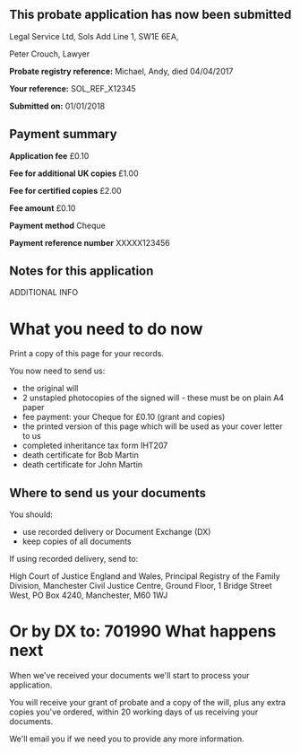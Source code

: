 This probate application has now been submitted
-------------------------------------------------

Legal Service Ltd, Sols Add Line 1, SW1E 6EA, 

Peter Crouch, Lawyer

**Probate registry reference:**
Michael, Andy, died 04/04/2017

**Your reference:** SOL_REF_X12345

**Submitted on:** 01/01/2018

Payment summary
-------------------------------------------------
**Application fee** £0.10

**Fee for additional UK copies** £1.00

**Fee for certified copies** £2.00

**Fee amount** £0.10

**Payment method** Cheque

**Payment reference number** XXXXX123456

Notes for this application
-------------------------------------------------

ADDITIONAL INFO

What you need to do now
==================================================

Print a copy of this page for your records. 
 
You now need to send us:

*   the original will
*   2 unstapled photocopies of the signed will - these must be on plain A4 paper
*   fee payment: your Cheque for £0.10 (grant and copies)
*   the printed version of this page which will be used as your cover letter to us
*   completed inheritance tax form IHT207
*   death certificate for Bob Martin
*   death certificate for John Martin

Where to send us your documents
-------------------------------

You should:

*   use recorded delivery or Document Exchange (DX)
*   keep copies of all documents

If using recorded delivery, send to:

High Court of Justice England and Wales,
Principal Registry of the Family Division,
Manchester Civil Justice Centre,
Ground Floor,
1 Bridge Street West,
PO Box 4240,
Manchester,
M60 1WJ

Or by DX to: 701990
What happens next
=================

When we've received your documents we'll start to process your application.

You will receive your grant of probate and a copy of the will, plus any extra copies you've ordered, within 20 working days of us receiving your documents.

We'll email you if we need you to provide any more information.
